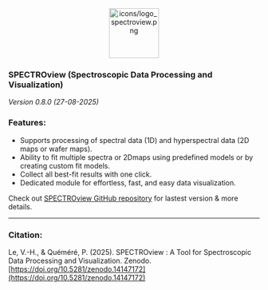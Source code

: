 <div style="text-align: center;">
    <img src="icons/logo_spectroview.png" alt="icons/logo_spectroview.png" width="100" height="100">
</div>

### SPECTROview (Spectroscopic Data Processing and Visualization)

*Version 0.8.0 (27-08-2025)*

### Features:
- Supports processing of spectral data (1D) and hyperspectral data (2D maps or wafer maps). 
- Ability to fit multiple spectra or 2Dmaps using predefined models or by creating custom fit models.
- Collect all best-fit results with one click.
- Dedicated module for effortless, fast, and easy data visualization.

Check out [SPECTROview GitHub repository](https://github.com/CEA-MetroCarac/spectroview) for lastest version & more details.
____

### Citation: 
Le, V.-H., & Quéméré, P. (2025). SPECTROview : A Tool for Spectroscopic Data Processing and Visualization. Zenodo.  [https://doi.org/10.5281/zenodo.14147172](https://doi.org/10.5281/zenodo.14147172)


